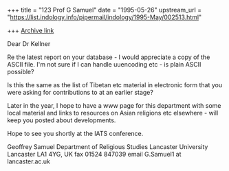 +++
title = "123 Prof G Samuel"
date = "1995-05-26"
upstream_url = "https://list.indology.info/pipermail/indology/1995-May/002513.html"

+++
[Archive link](https://list.indology.info/pipermail/indology/1995-May/002513.html)

Dear Dr Kellner

Re the latest report on your database - I would appreciate a copy of the
ASCII file. I'm not sure if I can handle uuencoding etc - is plain ASCII
possible? 

Is this the same as the list of Tibetan etc material in electronic form
that you were asking for contributions to at an earlier stage?

Later in the year, I hope to have a www page for this department with
some local material and
links to resources on Asian religions etc elsewhere - will keep you
posted about developments.

Hope to see you shortly at the IATS conference.

Geoffrey Samuel
Department of Religious Studies
Lancaster University
Lancaster LA1 4YG, UK
fax 01524 847039
email G.Samuel1 at lancaster.ac.uk





